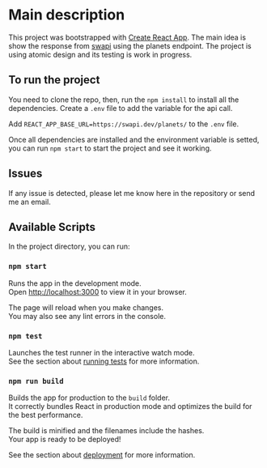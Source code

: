 # Main description

This project was bootstrapped with [Create React App](https://github.com/facebook/create-react-app). The main idea is show the response from [swapi](https://swapi.dev/) using the planets endpoint. The project is using atomic design and its testing is work in progress.

## To run the project

You need to clone the repo, then, run the `npm install` to install all the dependencies. Create a `.env` file to add the variable for the api call.

Add `REACT_APP_BASE_URL=https://swapi.dev/planets/` to the `.env` file.

Once all dependencies are installed and the environment variable is setted, you can run `npm start` to start the project and see it working.

## Issues

If any issue is detected, please let me know here in the repository or send me an email.

## Available Scripts

In the project directory, you can run:

### `npm start`

Runs the app in the development mode.\
Open [http://localhost:3000](http://localhost:3000) to view it in your browser.

The page will reload when you make changes.\
You may also see any lint errors in the console.

### `npm test`

Launches the test runner in the interactive watch mode.\
See the section about [running tests](https://facebook.github.io/create-react-app/docs/running-tests) for more information.

### `npm run build`

Builds the app for production to the `build` folder.\
It correctly bundles React in production mode and optimizes the build for the best performance.

The build is minified and the filenames include the hashes.\
Your app is ready to be deployed!

See the section about [deployment](https://facebook.github.io/create-react-app/docs/deployment) for more information.


